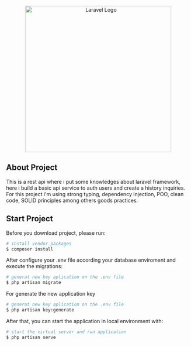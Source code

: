 <p align="center"><a href="https://laravel.com" target="_blank"><img src="https://raw.githubusercontent.com/laravel/art/master/logo-lockup/5%20SVG/2%20CMYK/1%20Full%20Color/laravel-logolockup-cmyk-red.svg" width="400" alt="Laravel Logo"></a></p>

## About Project

This is a rest api where i put some knowledges about laravel framework, here i build a basic api service to auth users and create a history inquiries. For this project i'm using strong typing, dependency injection, POO, clean code, SOLID principles among others goods practices.

## Start Project

Before you download project, please run:

```bash
# install vendor packages
$ composer install
```

After configure your .env file according your database enviroment and execute the migrations:

```bash
# generat new key aplication on the .env file
$ php artisan migrate
```

For generate the new application key

```bash
# generat new key aplication on the .env file
$ php artisan key:generate
```

After that, you can start the application in local environment with:

```bash
# start the virtual server and run application
$ php artisan serve
```
